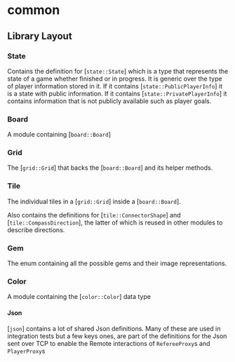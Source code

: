 # common

## Library Layout

### State
Contains the definition for [`state::State`] which is a type that represents the state of a
game whether finished or in progress. It is generic over the type of player information stored
in it. If it contains [`state::PublicPlayerInfo`] it is a state with public information. If it
contains [`state::PrivatePlayerInfo`] it contains information that is not publicly available
such as player goals.

### Board
A module containing [`board::Board`]
### Grid
The [`grid::Grid`] that backs the [`board::Board`] and its helper methods.
### Tile
The individual tiles in a [`grid::Grid`] inside a [`board::Board`].

Also contains the definitions for [`tile::ConnectorShape`] and [`tile::CompassDirection`],
the latter of which is reused in other modules to describe directions.

### Gem
The enum containing all the possible gems and their image representations.

### Color
A module containing the [`color::Color`] data type


#### Json
[`json`] contains a lot of shared Json definitions. Many of these are used in integration tests
but a few keys ones, are part of the definitions for the Json sent over TCP to enable the
Remote interactions of `RefereeProxy`s and `PlayerProxy`s
